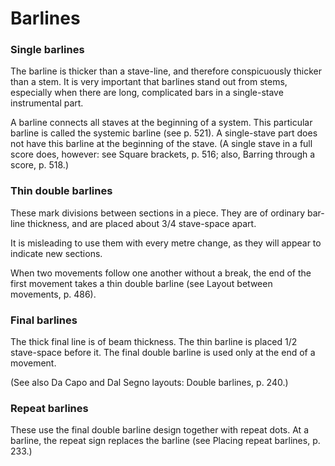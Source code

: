 # Barlines

### Single barlines

The barline is thicker than a stave-line, and therefore conspicuously thicker than a stem. It is very important that barlines stand out from stems, especially when there are long, complicated bars in a single-stave instrumental part.

A barline connects all staves at the beginning of a system. This particular barline is called the systemic barline (see p. 521). A single-stave part does not have this barline at the beginning of the stave. (A single stave in a full score does, however: see Square brackets, p. 516; also, Barring through a score, p. 518.)

### Thin double barlines

These mark divisions between sections in a piece. They are of ordinary bar-line thickness, and are placed about 3/4 stave-space apart.

It is misleading to use them with every metre change, as they will appear to indicate new sections.

When two movements follow one another without a break, the end of the first movement takes a thin double barline (see Layout between movements, p. 486).

### Final barlines

The thick final line is of beam thickness. The thin barline is placed 1/2 stave-space before it. The final double barline is used only at the end of a movement.

(See also Da Capo and Dal Segno layouts: Double barlines, p. 240.)

### Repeat barlines

These use the final double barline design together with repeat dots. At a barline, the repeat sign replaces the barline (see Placing repeat barlines, p. 233.)
